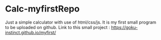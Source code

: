 # Calc-myfirstRepo
Just a simple calculator with use of html/css/js. It is my first small program to be uploaded on github. 
Link to this small project : https://goku-instinct.github.io/myfirst/
